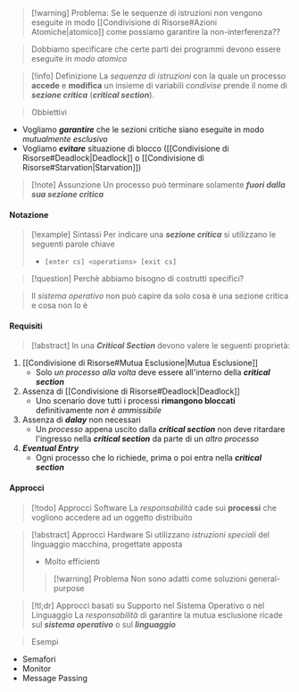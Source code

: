 >[!warning] Problema: Se le sequenze di istruzioni non vengono eseguite in modo [[Condivisione di Risorse#Azioni Atomiche|atomico]] come possiamo garantire la non-interferenza??

>Dobbiamo specificare che certe parti dei programmi devono essere eseguite in *modo atomico*

>[!info] Definizione
>La *sequenza di istruzioni* con la quale un processo **accede** e **modifica** un insieme di variabili *condivise* prende il nome di ***sezione critica*** (***critical section***).

> Obbiettivi
- Vogliamo ***garantire*** che le sezioni critiche siano eseguite in modo *mutualmente esclusivo*
- Vogliamo ***evitare*** situazione di blocco ([[Condivisione di Risorse#Deadlock|Deadlock]] o [[Condivisione di Risorse#Starvation|Starvation]])
 
>[!note] Assunzione
>Un processo può terminare solamente ***fuori dalla sua sezione critica***
#### Notazione
>[!example] Sintassi
>Per indicare una ***sezione critica*** si utilizzano le seguenti parole chiave
>- `[enter cs] <operations> [exit cs]`

>[!question] Perchè abbiamo bisogno di costrutti specifici?

> Il *sistema operativo* non può capire da solo cosa è una sezione critica e cosa non lo è

#### Requisiti
>[!abstract] In una ***Critical Section*** devono valere le seguenti proprietà: 

1. [[Condivisione di Risorse#Mutua Esclusione|Mutua Esclusione]]
	- Solo *un processo alla volta* deve essere all'interno della ***critical section***
2. Assenza di [[Condivisione di Risorse#Deadlock|Deadlock]]
	- Uno scenario dove tutti i processi **rimangono bloccati** definitivamente *non è ammissibile*
3. Assenza di ***dalay*** non necessari
	- Un *processo* appena uscito dalla ***critical section*** non deve ritardare l'ingresso nella ***critical section*** da parte di un *altro processo*
4. ***Eventual Entry***
	- Ogni processo che lo richiede, prima o poi entra nella ***critical section***

#### Approcci
>[!todo] Approcci Software
>La *responsabilità* cade sui **processi** che vogliono accedere ad un oggetto distribuito 

>[!abstract] Approcci Hardware
>Si utilizzano *istruzioni speciali* del linguaggio macchina, progettate apposta
>- Molto efficienti
>
>>[!warning] Problema
>>Non sono adatti come soluzioni general-purpose

>[!tl;dr] Approcci basati su Supporto nel Sistema Operativo o nel Linguaggio
>La *responsabilità* di garantire la mutua esclusione ricade sul ***sistema operativo*** o sul ***linguaggio***

>Esempi
- Semafori
- Monitor
- Message Passing
